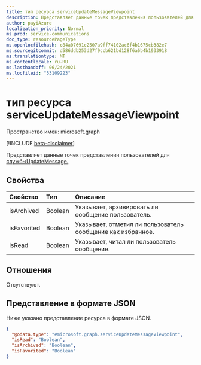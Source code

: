 ```yaml
---
title: тип ресурса serviceUpdateMessageViewpoint
description: Представляет данные точек представления пользователей для службыUpdateMessage".
author: payiAzure
localization_priority: Normal
ms.prod: service-communications
doc_type: resourcePageType
ms.openlocfilehash: c84a07691c2507a9ff74102ac6f4b1675cb382e7
ms.sourcegitcommit: d586ddb253d27f9ccb621bd128f6a6b4b1933918
ms.translationtype: MT
ms.contentlocale: ru-RU
ms.lasthandoff: 06/24/2021
ms.locfileid: "53109223"
---
```

# <a name="serviceupdatemessageviewpoint-resource-type"></a>тип ресурса serviceUpdateMessageViewpoint

Пространство имен: microsoft.graph

[!INCLUDE [beta-disclaimer](../../includes/beta-disclaimer.md)]

Представляет данные точек представления пользователей для [службыUpdateMessage.](../resources/serviceupdatemessage.md)

## <a name="properties"></a>Свойства
|Свойство|Тип|Описание|
|:---|:---|:---|
|isArchived|Boolean|Указывает, архивировать ли сообщение пользователь.|
|isFavorited|Boolean|Указывает, отметил ли пользователь сообщение как избранное.|
|isRead|Boolean|Указывает, читал ли пользователь сообщение.|

## <a name="relationships"></a>Отношения
Отсутствуют.

## <a name="json-representation"></a>Представление в формате JSON
Ниже указано представление ресурса в формате JSON.
<!-- {
  "blockType": "resource",
  "@odata.type": "microsoft.graph.serviceUpdateMessageViewpoint"
}
-->
``` json
{
  "@odata.type": "#microsoft.graph.serviceUpdateMessageViewpoint",
  "isRead": "Boolean",
  "isArchived": "Boolean",
  "isFavorited": "Boolean"
}
```
